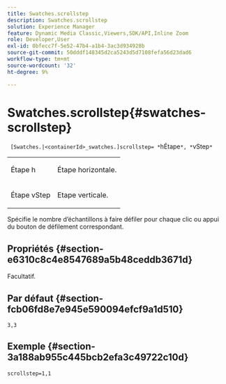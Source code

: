 ```yaml
---
title: Swatches.scrollstep
description: Swatches.scrollstep
solution: Experience Manager
feature: Dynamic Media Classic,Viewers,SDK/API,Inline Zoom
role: Developer,User
exl-id: 0bfecc7f-5e52-47b4-a1b4-3ac3d934928b
source-git-commit: 50dddf148345d2ca5243d5d7108fefa56d23dad6
workflow-type: tm+mt
source-wordcount: '32'
ht-degree: 9%

---
```


# Swatches.scrollstep{#swatches-scrollstep}

` [Swatches.|<containerId>_swatches.]scrollstep= *`hÉtape`*, *`vStep`*`

<table id="table_DC890B3CAB6847318081AC74424147B9"> 
 <tbody> 
  <tr> 
   <td> <p> <span class="codeph"><span class="varname"></span> Étape h </span> </p> </td> 
   <td> <p>Étape horizontale. </p> </td> 
  </tr> 
  <tr> 
   <td> <p> <span class="codeph"><span class="varname"> Étape vStep</span> </span> </p> </td> 
   <td> <p>Etape verticale. </p> </td> 
  </tr> 
 </tbody> 
</table>

Spécifie le nombre d’échantillons à faire défiler pour chaque clic ou appui du bouton de défilement correspondant.

## Propriétés {#section-e6310c8c4e8547689a5b48ceddb3671d}

Facultatif.

## Par défaut {#section-fcb06fd8e7e945e590094efcf9a1d510}

`3,3`

## Exemple {#section-3a188ab955c445bcb2efa3c49722c10d}

`scrollstep=1,1`
